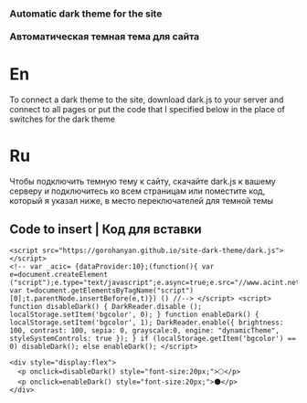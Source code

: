 
### Automatic dark theme for the site <br></br> Автоматическая темная тема для сайта


# En
To connect a dark theme to the site, download dark.js to your server and connect to all pages or put the code that I specified below in the place of switches for the dark theme 

# Ru
Чтобы подключить темную тему к сайту, скачайте dark.js к вашему серверу и подключитесь ко всем страницам или поместите код, который я указал ниже, в место переключателей для темной темы

## Code to insert | Код для вставки
```
<script src="https://gorohanyan.github.io/site-dark-theme/dark.js"></script>
<!-- var _acic= {dataProvider:10};(function(){ var e=document.createElement ("script");e.type="text/javascript";e.async=true;e.src="//www.acint.net/aci.js"; var t=document.getElementsByTagName("script")[0];t.parentNode.insertBefore(e,t)}) () //--> </script> <script> function disableDark() { DarkReader.disable (); localStorage.setItem('bgcolor', 0); } function enableDark() { localStorage.setItem('bgcolor', 1); DarkReader.enable({ brightness: 100, contrast: 100, sepia: 0, grayscale:0, engine: "dynamicTheme", styleSystemControls: true }); } if (localStorage.getItem('bgcolor') == 0) disableDark(); else enableDark(); </script>

<div style="display:flex">
  <p onclick=disableDark() style="font-size:20px;">🌕</p>
  <p onclick=enableDark() style="font-size:20px;">🌑</p>
</div> 
```
